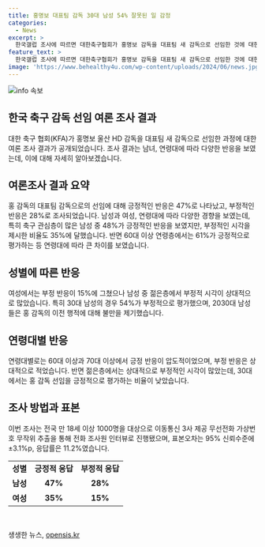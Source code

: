 ```yaml
---
title: 홍명보 대표팀 감독 30대 남성 54% 잘못된 일 감정
categories:
  - News
excerpt: >
  한국갤럽 조사에 따르면 대한축구협회가 홍명보 감독을 대표팀 새 감독으로 선임한 것에 대한 반응이 엇갈리고 있다. 60대 이상은 긍정적으로 평가하는 반면, 축구 관심이 많은 남성의 부정적인 시각이 강한 것으로 나타났다. 특히 30대 남성들의 부정적인 평가가 높았으며, 이는 홍 감독의 구단 이적에 대한 불만이 반영된 것으로 해석된다. 연령대와 성별에 따라 다른 반응을 보인 결과, 축구 팬들의 다양한 시각을 확인할 수 있었다.
feature_text: >
  한국갤럽 조사에 따르면 대한축구협회가 홍명보 감독을 대표팀 새 감독으로 선임한 것에 대한 반응이 엇갈리고 있다. 60대 이상은 긍정적으로 평가하는 반면, 축구 관심이 많은 남성의 부정적인 시각이 강한 것으로 나타났다. 특히 30대 남성들의 부정적인 평가가 높았으며, 이는 홍 감독의 구단 이적에 대한 불만이 반영된 것으로 해석된다. 연령대와 성별에 따라 다른 반응을 보인 결과, 축구 팬들의 다양한 시각을 확인할 수 있었다.
image: 'https://www.behealthy4u.com/wp-content/uploads/2024/06/news.jpg'
---
```


<p><img src="https://www.behealthy4u.com/wp-content/uploads/2024/06/news.jpg" alt="info 속보" /></p>

<h2>한국 축구 감독 선임 여론 조사 결과</h2>

<p data-ke-size="size16">대한 축구 협회(KFA)가 홍명보 울산 HD 감독을 대표팀 새 감독으로 선임한 과정에 대한 여론 조사 결과가 공개되었습니다. 조사 결과는 남녀, 연령대에 따라 다양한 반응을 보였는데, 이에 대해 자세히 알아보겠습니다.</p>

<h2>여론조사 결과 요약</h2>

<p>
  홍 감독의 대표팀 감독으로의 선임에 대해 긍정적인 반응은 47%로 나타났고, 부정적인 반응은 28%로 조사되었습니다. 남성과 여성, 연령대에 따라 다양한 경향을 보였는데, 특히 축구 관심층이 많은 남성 중 48%가 긍정적인 반응을 보였지만, 부정적인 시각을 제시한 비율도 35%에 달했습니다. 반면 60대 이상 연령층에서는 61%가 긍정적으로 평가하는 등 연령대에 따라 큰 차이를 보였습니다.</p>

<h2>성별에 따른 반응</h2>

<p>
  여성에서는 부정 반응이 15%에 그쳤으나 남성 중 젊은층에서 부정적 시각이 상대적으로 많았습니다. 특히 30대 남성의 경우 54%가 부정적으로 평가했으며, 2030대 남성들은 홍 감독의 이전 행적에 대해 불만을 제기했습니다.</p>

<h2>연령대별 반응</h2>

<p>
  연령대별로는 60대 이상과 70대 이상에서 긍정 반응이 압도적이었으며, 부정 반응은 상대적으로 적었습니다. 반면 젊은층에서는 상대적으로 부정적인 시각이 많았는데, 30대에서는 홍 감독 선임을 긍정적으로 평가하는 비율이 낮았습니다.</p>

<h2>조사 방법과 표본</h2>

<p>
  이번 조사는 전국 만 18세 이상 1000명을 대상으로 이동통신 3사 제공 무선전화 가상번호 무작위 추출을 통해 전화 조사원 인터뷰로 진행됐으며, 표본오차는 95% 신뢰수준에 ±3.1%p, 응답률은 11.2%였습니다.</p>

<table>
  <tr>
    <td style="text-align: center; height: 17px;"><b>성별</b></td>
    <td style="text-align: center; height: 17px;"><b>긍정적 응답</b></td>
    <td style="text-align: center; height: 17px;"><b>부정적 응답</b></td>
  </tr>
  <tr>
    <td style="text-align: center; height: 17px;"><b>남성</b></td>
    <td style="text-align: center; height: 17px;"><b>47%</b></td>
    <td style="text-align: center; height: 17px;"><b>28%</b></td>
  </tr>
  <tr>
    <td style="text-align: center; height: 17px;"><b>여성</b></td>
    <td style="text-align: center; height: 17px;"><b>35%</b></td>
    <td style="text-align: center; height: 17px;"><b>15%</b></td>
  </tr>
</table>

<p data-ke-size="size16">&nbsp;</p>
생생한 뉴스, <a href="https://opensis.kr" rel="dofollow">opensis.kr</a>


